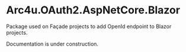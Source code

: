 # Arc4u.OAuth2.AspNetCore.Blazor

Package used on Façade projects to add OpenId endpoint to Blazor projects.

Documentation is under construction.

